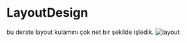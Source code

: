 # LayoutDesign
bu derste layout kulamını çok net bir şekilde işledik.
![layout](https://user-images.githubusercontent.com/42236776/44168856-432b6700-a0db-11e8-9b2a-9761412327dd.png)

